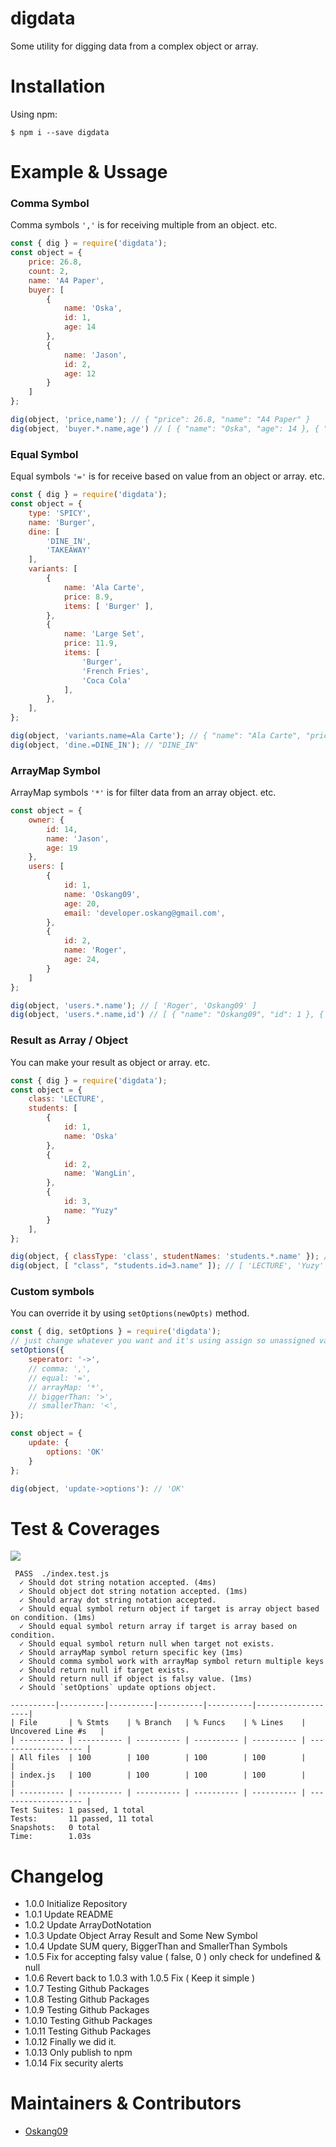 # digdata

Some utility for digging data from a complex object or array.

# Installation

Using npm:
```
$ npm i --save digdata
```

# Example & Ussage

### Comma Symbol

Comma symbols `','` is for receiving multiple from an object. etc.

```javascript
const { dig } = require('digdata');
const object = {
    price: 26.8,
    count: 2,
    name: 'A4 Paper',
    buyer: [
        {
            name: 'Oska',
            id: 1,
            age: 14
        },
        {
            name: 'Jason',
            id: 2,
            age: 12
        }
    ]
};

dig(object, 'price,name'); // { "price": 26.8, "name": "A4 Paper" }
dig(object, 'buyer.*.name,age') // [ { "name": "Oska", "age": 14 }, { "name": "Jason", "age": 12 }]
```

### Equal Symbol

Equal symbols `'='` is for receive based on value from an object or array. etc.

```javascript
const { dig } = require('digdata');
const object = {
    type: 'SPICY',
    name: 'Burger',
    dine: [
        'DINE_IN',
        'TAKEAWAY'
    ],
    variants: [
        {
            name: 'Ala Carte',
            price: 8.9,
            items: [ 'Burger' ],
        },
        {
            name: 'Large Set',
            price: 11.9,
            items: [
                'Burger',
                'French Fries',
                'Coca Cola'
            ],
        },
    ],
};

dig(object, 'variants.name=Ala Carte'); // { "name": "Ala Carte", "price": 8.9, "items": [ "Burger" ] }
dig(object, 'dine.=DINE_IN'); // "DINE_IN"
```

### ArrayMap Symbol

ArrayMap symbols `'*'` is for filter data from an array object. etc.

```javascript
const object = {
    owner: {
        id: 14,
        name: 'Jason',
        age: 19
    },
    users: [
        {
            id: 1,
            name: 'Oskang09',
            age: 20,
            email: 'developer.oskang@gmail.com',
        },
        {
            id: 2,
            name: 'Roger',
            age: 24,
        }
    ]
};

dig(object, 'users.*.name'); // [ 'Roger', 'Oskang09' ]
dig(object, 'users.*.name,id') // [ { "name": "Oskang09", "id": 1 }, { "name": "Roger", "id": 2 }]
```

### Result as Array / Object

You can make your result as object or array. etc.

```javascript
const { dig } = require('digdata');
const object = {
    class: 'LECTURE',
    students: [
        {
            id: 1,
            name: 'Oska'
        },
        {
            id: 2,
            name: 'WangLin',
        },
        {
            id: 3,
            name: "Yuzy"
        }
    ],
};

dig(object, { classType: 'class', studentNames: 'students.*.name' }); // { "classType: "LECTURE", studentNames: [ "Oska", "WangLin", "Yuzy" ] }
dig(object, [ "class", "students.id=3.name" ]); // [ 'LECTURE', 'Yuzy' ]
```

### Custom symbols

You can override it by using `setOptions(newOpts)` method.

```javascript
const { dig, setOptions } = require('digdata');
// just change whatever you want and it's using assign so unassigned value will use default.
setOptions({
    seperator: '->',
    // comma: ',',
    // equal: '=',
    // arrayMap: '*',
    // biggerThan: '>',
    // smallerThan: '<',
});

const object = {
    update: {
        options: 'OK'
    }
};

dig(object, 'update->options'): // 'OK'
```

# Test & Coverages

![](https://github.com/Oskang09/digdata/workflows/NodeCI/badge.svg)
```
 PASS  ./index.test.js
  ✓ Should dot string notation accepted. (4ms)
  ✓ Should object dot string notation accepted. (1ms)
  ✓ Should array dot string notation accepted.
  ✓ Should equal symbol return object if target is array object based on condition. (1ms)
  ✓ Should equal symbol return array if target is array based on condition.
  ✓ Should equal symbol return null when target not exists.
  ✓ Should arrayMap symbol return specific key (1ms)
  ✓ Should comma symbol work with arrayMap symbol return multiple keys
  ✓ Should return null if target exists.
  ✓ Should return null if object is falsy value. (1ms)
  ✓ Should `setOptions` update options object.

----------|----------|----------|----------|----------|-------------------|
| File       | % Stmts    | % Branch   | % Funcs    | % Lines    | Uncovered Line #s   |
| ---------- | ---------- | ---------- | ---------- | ---------- | ------------------- |
| All files  | 100        | 100        | 100        | 100        |                     |
| index.js   | 100        | 100        | 100        | 100        |                     |
| ---------- | ---------- | ---------- | ---------- | ---------- | ------------------- |
Test Suites: 1 passed, 1 total
Tests:       11 passed, 11 total
Snapshots:   0 total
Time:        1.03s
```

# Changelog

- 1.0.0 Initialize Repository
- 1.0.1 Update README
- 1.0.2 Update ArrayDotNotation
- 1.0.3 Update Object Array Result and Some New Symbol
- 1.0.4 Update SUM query, BiggerThan and SmallerThan Symbols
- 1.0.5 Fix for accepting falsy value ( false, 0 ) only check for undefined & null
- 1.0.6 Revert back to 1.0.3 with 1.0.5 Fix ( Keep it simple )
- 1.0.7 Testing Github Packages
- 1.0.8 Testing Github Packages
- 1.0.9 Testing Github Packages
- 1.0.10 Testing Github Packages
- 1.0.11 Testing Github Packages
- 1.0.12 Finally we did it.
- 1.0.13 Only publish to npm
- 1.0.14 Fix security alerts

# Maintainers & Contributors

- [Oskang09](https://github.com/Oskang09)
